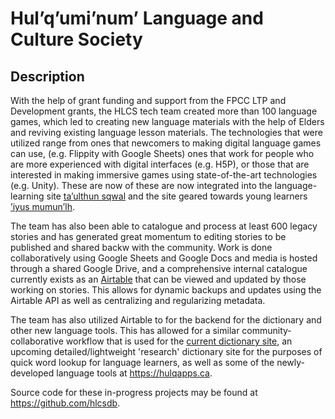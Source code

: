 # Hul’q’umi’num’ Language and Culture Society

## Description

With the help of grant funding and support from the FPCC LTP and Development grants, the HLCS tech team created more than 100 language games, which led to creating new language materials with the help of Elders and reviving existing language lesson materials. The technologies that were utilized range from ones that newcomers to making digital language games can use, (e.g. Flippity with Google Sheets) ones that work for people who are more experienced with digital interfaces (e.g. H5P), or those that are interested in making immersive games using state-of-the-art technologies (e.g. Unity). These are now of these are now integrated into the language-learning site [ta’ulthun sqwal](https://sqwal.hwulmuhwqun.ca) and the site geared towards young learners [’iyus mumun’lh](https://iyus.hwulmuhwqun.ca).

The team has also been able to catalogue and process at least 600 legacy stories and has generated great momentum to editing stories to be published and shared backw with the community. Work is done collaboratively using Google Sheets and Google Docs and media is hosted through a shared Google Drive, and a comprehensive internal catalogue currently exists as an [Airtable](https://airtable.com) that can be viewed and updated by those working on stories. This allows for dynamic backups and updates using the Airtable API as well as centralizing and regularizing metadata.

The team has also utilized Airtable to for the backend for the dictionary and other new language tools. This has allowed for a similar community-collaborative workflow that is used for the [current dictionary site](https://words.hwulmuhwqun.ca), an upcoming detailed/lightweight 'research' dictionary site for the purposes of quick word lookup for language learners, as well as some of the newly-developed language tools at https://hulqapps.ca.

Source code for these in-progress projects may be found at https://github.com/hlcsdb.
